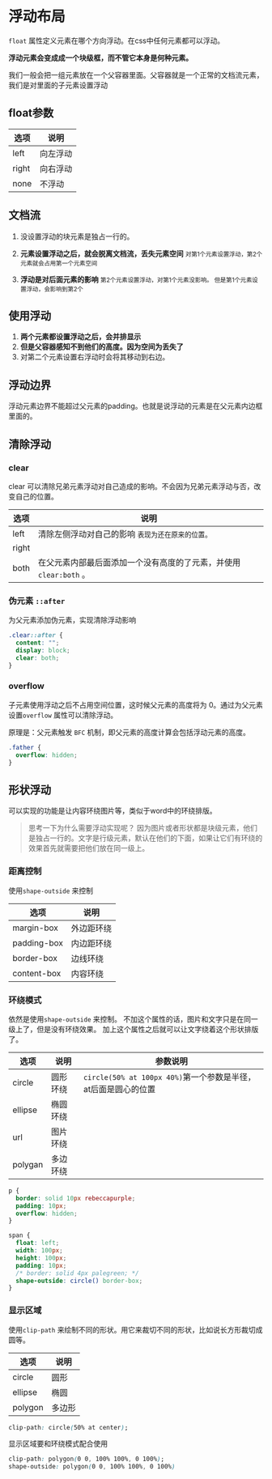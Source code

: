 # 浮动布局

`float` 属性定义元素在哪个方向浮动。在css中任何元素都可以浮动。

**浮动元素会变成成一个块级框，而不管它本身是何种元素。**

我们一般会把一组元素放在一个父容器里面。父容器就是一个正常的文档流元素，我们是对里面的子元素设置浮动



## float参数

| 选项  | 说明     |
| ----- | -------- |
| left  | 向左浮动 |
| right | 向右浮动 |
| none  | 不浮动   |



## 文档流

1. 没设置浮动的块元素是独占一行的。

2. **元素设置浮动之后，就会脱离文档流，丢失元素空间** <small>对第1个元素设置浮动，第2个元素就会占用第一个元素空间</small>

3. **浮动是对后面元素的影响** <small>第2个元素设置浮动，对第1个元素没影响。 但是第1个元素设置浮动，会影响到第2个</small>



## 使用浮动

1. **两个元素都设置浮动之后，会并排显示** 
2. **但是父容器感知不到他们的高度。因为空间为丢失了**
3. 对第二个元素设置右浮动时会将其移动到右边。



## 浮动边界

浮动元素边界不能超过父元素的padding。也就是说浮动的元素是在父元素内边框里面的。



## 清除浮动

### clear

clear 可以清除兄弟元素浮动对自己造成的影响。不会因为兄弟元素浮动与否，改变自己的位置。

| 选项  | 说明                                                         |
| ----- | ------------------------------------------------------------ |
| left  | 清除左侧浮动对自己的影响 <small>表现为还在原来的位置。</small> |
| right |                                                              |
| both  | 在父元素内部最后面添加一个没有高度的了元素，并使用 `clear:both` 。 |



### 伪元素 `::after`

为父元素添加伪元素，实现清除浮动影响

```css
.clear::after {
  content: "";
  display: block;
  clear: both;
}
```



### overflow

子元素使用浮动之后不占用空间位置，这时候父元素的高度将为 0。通过为父元素设置`overflow` 属性可以清除浮动。

原理是：父元素触发 `BFC` 机制，即父元素的高度计算会包括浮动元素的高度。

```css
.father {
  overflow: hidden;
}
```



## 形状浮动

可以实现的功能是让内容环绕图片等，类似于word中的环绕排版。
> 思考一下为什么需要浮动实现呢？
> 因为图片或者形状都是块级元素，他们是独占一行的。文字是行级元素，默认在他们的下面，如果让它们有环绕的效果首先就需要把他们放在同一级上。



### 距离控制

使用`shape-outside` 来控制

| 选项        | 说明       |
| ----------- | ---------- |
| margin-box  | 外边距环绕 |
| padding-box | 内边距环绕 |
| border-box  | 边线环绕   |
| content-box | 内容环绕   |



### 环绕模式

依然是使用`shape-outside` 来控制。
不加这个属性的话，图片和文字只是在同一级上了，但是没有环绕效果。
加上这个属性之后就可以让文字绕着这个形状排版了。

| 选项    | 说明     | 参数说明|
| ------- | -------- | -----|
| circle  | 圆形环绕 | `circle(50% at 100px 40%)`第一个参数是半径，at后面是圆心的位置|
| ellipse | 椭圆环绕 |
| url     | 图片环绕 |
| polygan | 多边环绕 |

```css
p {
  border: solid 10px rebeccapurple;
  padding: 10px;
  overflow: hidden;
}

span {
  float: left;
  width: 100px;
  height: 100px;
  padding: 10px;
  /* border: solid 4px palegreen; */
  shape-outside: circle() border-box;
}
```



### 显示区域

使用`clip-path` 来绘制不同的形状。用它来裁切不同的形状，比如说长方形裁切成圆等。

| 选项     | 说明   |
| ------- | ------|
| circle  | 圆形   |
| ellipse | 椭圆   |
| polygon | 多边形 |

```css
clip-path: circle(50% at center);
```



显示区域要和环绕模式配合使用

```css
clip-path: polygon(0 0, 100% 100%, 0 100%);
shape-outside: polygon(0 0, 100% 100%, 0 100%)
```

